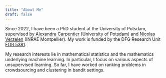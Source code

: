 ```yaml
---
title: "About Me"
draft: false
---
```

Since 2022, I have been a PhD student at the University of Potsdam, supervised by [Alexandra Carpentier](https://sites.google.com/site/alexandracarpentierresearch/home) (University of Potsdam) and [Nicolas Verzelen](https://verzelen.montpellier.inrae.fr) (INRAE Montpellier). My work is funded by the DFG Research Unit [FOR 5381](https://for5381.uni-freiburg.de).

My research interests lie in mathematical statistics and the mathematics underlying machine learning. In particular, I focus on various aspects of unsupervised learning. So far, I have worked on ranking problems in crowdsourcing and clustering in bandit settings.


